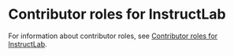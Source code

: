 Contributor roles for InstructLab
=================================

For information about contributor roles, see [Contributor roles for InstructLab](https://github.com/instructlab/community/blob/main/CONTRIBUTOR_ROLES.md).